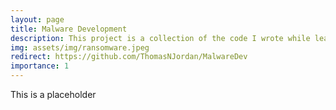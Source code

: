 ```yaml
---
layout: page
title: Malware Development
description: This project is a collection of the code I wrote while learning windows malware development.
img: assets/img/ransomware.jpeg
redirect: https://github.com/ThomasNJordan/MalwareDev
importance: 1
---
```


This is a placeholder
